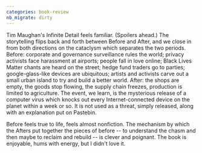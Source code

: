 ```yaml
---
categories: book-review
nb_migrate: dirty
---
```


Tim Maughan's Infinite Detail feels familiar. (Spoilers ahead.) The storytelling flips back and forth between Before and After, and we close in from both directions on the cataclysm which separates the two periods. Before: corporate and governance surveillance rules the world; privacy activists face harassment at airports; people fall in love online; Black Lives Matter chants are heard on the street; hedge fund traders go to parties; google-glass-like devices are ubiquitous; artists and activists carve out a small urban island to try and build a better world. After: the shops are empty, the goods stop flowing, the supply chain freezes, production is limited to agriculture. The event, we learn, is the mysterious release of a computer virus which knocks out every Internet-connected device on the planet within a week or so. It is not used as a threat, simply released, along with an explanation put on Pastebin. 

Before feels true to life, feels almost nonfiction. The mechanism by which the Afters put together the pieces of before -- to understand the chasm and then maybe to reclaim and rebuild -- is clever and poignant. The book is enjoyable, hums with energy, but I didn't love it.
